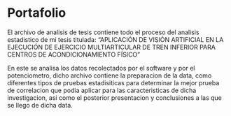 # Portafolio
El archivo de analisis de tesis contiene todo el proceso del analisis estadistico de mi tesis titulada: “APLICACIÓN DE VISIÓN ARTIFICIAL EN LA EJECUCIÓN DE EJERCICIO MULTIARTICULAR DE TREN INFERIOR PARA CENTROS DE ACONDICIONAMIENTO FÍSICO”

En este se analisa los datos recolectados por el software y por el potenciometro, dicho archivo contiene la preparacion de la data, como diferentes tipos de pruebas estadisiticas para determinar la mejor prueba de correlacion que podia aplicar para las caracteristicas de dicha investigacion, asi como el posterior presentacion y conclusiones a las que se llego de dicha data.

